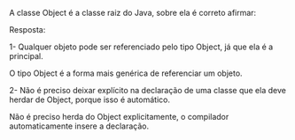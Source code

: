 A classe Object é a classe raiz do Java, sobre ela é correto afirmar:

Resposta:

1- Qualquer objeto pode ser referenciado pelo tipo Object, já que ela é a principal.


O tipo Object é a forma mais genérica de referenciar um objeto.


2- Não é preciso deixar explícito na declaração de uma classe que ela deve herdar de Object, porque isso é automático.


Não é preciso herda do Object explicitamente, o compilador automaticamente insere a declaração.